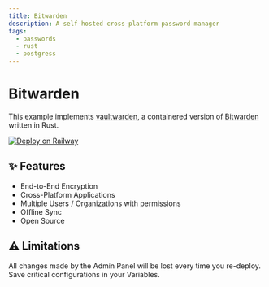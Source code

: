 ```yaml
---
title: Bitwarden
description: A self-hosted cross-platform password manager
tags:
  - passwords
  - rust
  - postgress
---
```


# Bitwarden

This example implements [vaultwarden](https://github.com/dani-garcia/vaultwarden/wiki), a containered version of [Bitwarden](https://bitwarden.com) written in Rust.

[![Deploy on Railway](https://railway.app/button.svg)](https://railway.app/new?template=https%3A%2F%2Fgithub.com%2Frailwayapp%2Fexamples%2Ftree%2Fmaster%2Fexamples%2Fvaultwarden&plugins=postgresql&envs=ADMIN_TOKEN%2CPORT$ADMIN_TOKENDesc=Administration+token&PORTDesc=The+port+of+the+server&PORTDefault=8080)

## ✨ Features

- End-to-End Encryption
- Cross-Platform Applications
- Multiple Users / Organizations with permissions
- Offline Sync
- Open Source

## ⚠️ Limitations

All changes made by the Admin Panel will be lost every time you re-deploy. Save critical configurations in your Variables.
